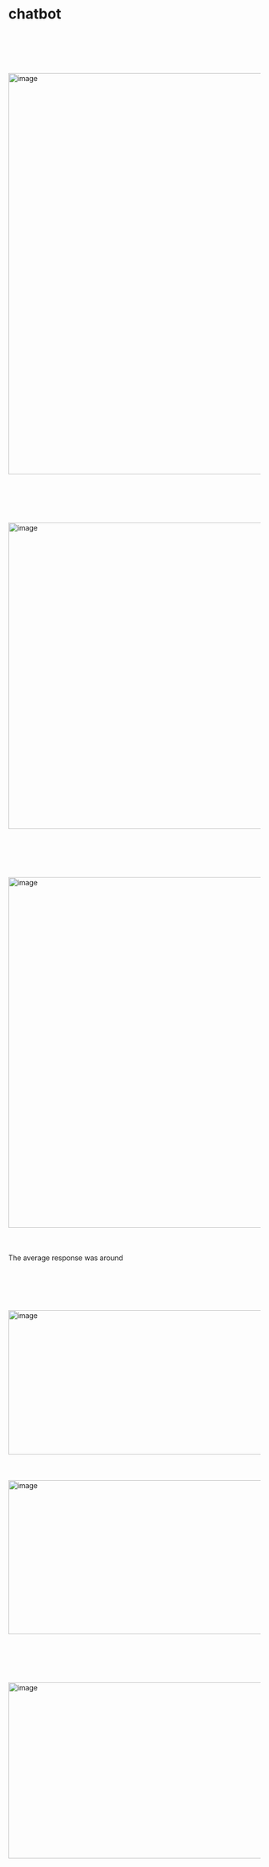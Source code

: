 # chatbot
<br><br>
<br><br>

<img width="1919" height="800" alt="image" src="https://github.com/user-attachments/assets/130bdb09-73cc-4b89-afff-51a4162a35e6" />


<br><br>
<br><br>

<img width="1919" height="611" alt="image" src="https://github.com/user-attachments/assets/12520b44-d9fe-4f78-92ee-aa3dfcbaff5d" />


<br><br>
<br><br>

<img width="1916" height="699" alt="image" src="https://github.com/user-attachments/assets/385d0929-6bac-4519-9da1-ffa025e7ad11" />
<br><br>
<br><br>
The average response was around 

<br><br>
<br><br>

<img width="1064" height="288" alt="image" src="https://github.com/user-attachments/assets/58cb50e8-f929-43bc-a643-9be4ffed5988" />
<br><br>
<br><br>

<img width="861" height="307" alt="image" src="https://github.com/user-attachments/assets/0ea51a5a-5162-4b04-b0de-bddfb8273012" />

<br><br>
<br><br>

<img width="787" height="351" alt="image" src="https://github.com/user-attachments/assets/899c3bf2-11a9-4b54-ab18-2fae1c5c7e98" />

